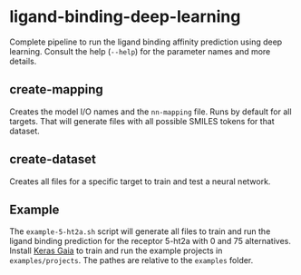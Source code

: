 # ligand-binding-deep-learning

Complete pipeline to run the ligand binding affinity prediction using deep learning.
Consult the help (`--help`) for the parameter names and more details.

## create-mapping

Creates the model I/O names and the `nn-mapping` file.
Runs by default for all targets.
That will generate files with all possible SMILES tokens for that dataset. 

## create-dataset

Creates all files for a specific target to train and test a neural network.

## Example

The `example-5-ht2a.sh` script will generate all files to train and run the ligand binding prediction for the receptor 5-ht2a with 0 and 75 alternatives.
Install [Keras Gaia](https://github.com/bergos/keras_gaia) to train and run the example projects in `examples/projects`.
The pathes are relative to the `examples` folder.